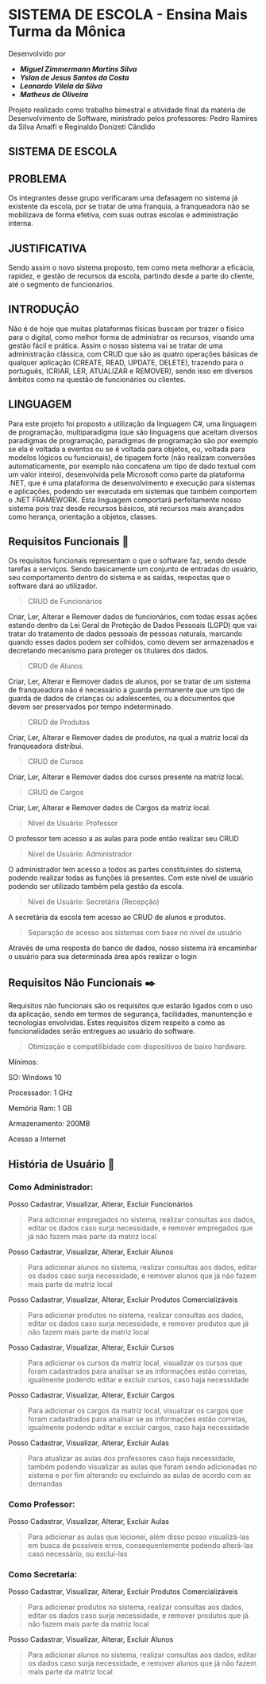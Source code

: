 # SISTEMA DE ESCOLA - Ensina Mais Turma da Mônica

Desenvolvido por
* ***Miguel Zimmermann Martins Silva***
* ***Yslan de Jesus Santos da Costa***
* ***Leonardo Vilela da Silva***
* ***Matheus de Oliveira***

Projeto realizado como trabalho bimestral e atividade final da matéria de Desenvolvimento de Software, ministrado pelos professores: Pedro Ramires da Silva Amalfi e Reginaldo Donizeti Cândido

## SISTEMA DE ESCOLA

## PROBLEMA

Os integrantes desse grupo verificaram uma defasagem no sistema já existente da escola, por se tratar de uma franquia, a franqueadora não se mobilizava de forma efetiva, com suas outras escolas e administração interna.

## JUSTIFICATIVA

Sendo assim o novo sistema proposto, tem como meta melhorar a eficácia, rapidez, e gestão de recursos da escola, partindo desde a parte do cliente, até o segmento de funcionários. 

## INTRODUÇÃO

Não é de hoje que muitas plataformas físicas buscam por trazer o físico para o digital, como melhor forma de administrar os recursos, visando uma gestão fácil e prática. Assim o nosso sistema vai se tratar de uma administração clássica, com CRUD que são as quatro operações básicas de qualquer aplicação (CREATE, READ, UPDATE, DELETE), trazendo para o português, (CRIAR, LER, ATUALIZAR e REMOVER), sendo isso em diversos âmbitos como na questão de funcionários ou clientes.

## LINGUAGEM

Para este projeto foi proposto a utilização da linguagem C#, uma linguagem de programação, multiparadigma (que são linguagens que aceitam diversos paradigmas de programação, paradigmas de programação são por exemplo se ela é voltada a eventos ou se é voltada para objetos, ou, voltada para modelos lógicos ou funcionais), de tipagem forte (não realizam conversões automaticamente, por exemplo não concatena um tipo de dado textual com um valor inteiro), desenvolvida pela Microsoft como parte da plataforma .NET, que é uma plataforma de desenvolvimento e execução para sistemas e aplicações, podendo ser executada em sistemas que também comportem o .NET FRAMEWORK. Esta linguagem comportará perfeitamente nosso sistema pois traz desde recursos básicos, até recursos mais avançados como herança, orientação a objetos, classes.

## Requisitos Funcionais :hammer:

Os requisitos funcionais representam o que o software faz, sendo desde tarefas a serviços. Sendo basicamente um conjunto de entradas do usuário, seu comportamento dentro do sistema e as saídas, respostas que o software dará ao utilizador.

> CRUD de Funcionários

Criar, Ler, Alterar e Remover dados de funcionários, com todas essas ações estando dentro da Lei Geral de Proteção de Dados Pessoais (LGPD) que vai tratar do tratamento de dados pessoais de pessoas naturais, marcando quando esses dados podem ser colhidos, como devem ser armazenados e decretando mecanismo para proteger os titulares dos dados.

> CRUD de Alunos

Criar, Ler, Alterar e Remover dados de alunos, por se tratar de um sistema de franqueadora não é necessário a guarda permanente que um tipo de guarda de dados de crianças ou adolescentes, ou a documentos que devem ser preservados por tempo indeterminado.

> CRUD de Produtos

Criar, Ler, Alterar e Remover dados de produtos, na qual a matriz local da franqueadora distribui.

> CRUD de Cursos

Criar, Ler, Alterar e Remover dados dos cursos presente na matriz local.

> CRUD de Cargos

Criar, Ler, Alterar e Remover dados de Cargos da matriz local.

> Nível de Usuário: Professor

 O professor tem acesso a as aulas para pode então realizar seu CRUD

> Nível de Usuário: Administrador

O administrador tem acesso a todos as partes constituintes do sistema, podendo realizar todas as funções lá presentes. Com este nível de usuário podendo ser utilizado também pela gestão da escola.

> Nível de Usuário: Secretária (Recepção)

A secretária da escola tem acesso ao CRUD de alunos e produtos.

> Separação de acesso aos sistemas com base no nível de usuário

Através de uma resposta do banco de dados, nosso sistema irá encaminhar o usuário para sua determinada área após realizar o login

## Requisitos Não Funcionais :black_nib:

Requisitos não funcionais são os requisitos que estarão ligados com o uso da aplicação, sendo em termos de segurança, facilidades, manuntenção e tecnologias envolvidas. Estes requisitos dizem respeito a como as funcionalidades serão entregues ao usuário do software.

> Otimização e compatilibidade com dispositivos de baixo hardware.

Mínimos:

SO: Windows 10

Processador: 1 GHz

Memória Ram: 1 GB

Armazenamento: 200MB

Acesso a Internet

## História de Usuário :mega:

### Como Administrador:

Posso Cadastrar, Visualizar, Alterar, Excluir Funcionários
> Para adicionar empregados no sistema, realizar consultas aos dados, editar os dados caso surja necessidade, e remover empregados que já não fazem mais parte da matriz local

Posso Cadastrar, Visualizar, Alterar, Excluir Alunos		 
> Para adicionar alunos no sistema, realizar consultas aos dados, editar os dados caso surja necessidade, e remover alunos que já não fazem mais parte da matriz local

Posso Cadastrar, Visualizar, Alterar, Excluir Produtos Comercializáveis
> Para adicionar produtos no sistema, realizar consultas aos dados, editar os dados caso surja necessidade, e remover produtos que já não fazem mais parte da matriz local

Posso Cadastrar, Visualizar, Alterar, Excluir Cursos
> Para adicionar os cursos da matriz local, visualizar os cursos que foram cadastrados para analisar se as informações estão corretas, igualmente podendo editar e excluir cursos, caso haja necessidade

Posso Cadastrar, Visualizar, Alterar, Excluir Cargos
> Para adicionar os cargos da matriz local, visualizar os cargos que foram cadastrados para analisar se as informações estão corretas, igualmente podendo editar e excluir cargos, caso haja necessidade

Posso Cadastrar, Visualizar, Alterar, Excluir Aulas
> Para atualizar as aulas dos professores caso haja necessidade, também podendo visualizar as aulas que foram sendo adicionadas no sistema e por fim alterando ou excluindo as aulas de acordo com as demandas

### Como Professor: 

Posso Cadastrar, Visualizar, Alterar, Excluir Aulas
> Para adicionar as aulas que lecionei, além disso posso visualizá-las em busca de possíveis erros, consequentemente podendo alterá-las caso necessário, ou excluí-las

### Como Secretaria: 

Posso Cadastrar, Visualizar, Alterar, Excluir Produtos Comercializáveis
> Para adicionar produtos no sistema, realizar consultas aos dados, editar os dados caso surja necessidade, e remover produtos que já não fazem mais parte da matriz local

Posso Cadastrar, Visualizar, Alterar, Excluir Alunos		 
> Para adicionar alunos no sistema, realizar consultas aos dados, editar os dados caso surja necessidade, e remover alunos que já não fazem mais parte da matriz local

